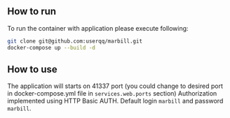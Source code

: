 ## How to run

To run the container with application please execute following:
```bash
git clone git@github.com:userqq/marbill.git
docker-compose up --build -d
```

## How to use
The application will starts on 41337 port (you could change to desired port in docker-compose.yml file in `services.web.ports` section)
Authorization implemented using HTTP Basic AUTH. Default login `marbill` and password `marbill`. 
